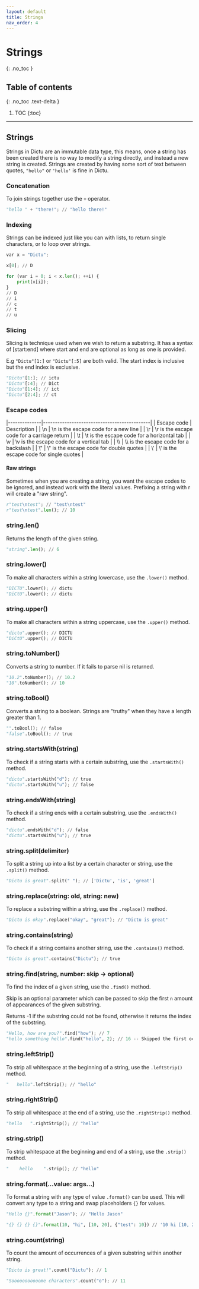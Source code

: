 ```yaml
---
layout: default
title: Strings
nav_order: 4
---
```


# Strings
{: .no_toc }

## Table of contents
{: .no_toc .text-delta }

1. TOC
{:toc}

---
## Strings
Strings in Dictu are an immutable data type, this means, once a string has been created there is no way to modify a string directly, and instead a new string is created. Strings are created by having some sort of text between quotes, `"hello"` or `'hello'` is fine in Dictu.

### Concatenation

To join strings together use the `+` operator.

```py
"hello " + "there!"; // "hello there!"
```

### Indexing

Strings can be indexed just like you can with lists, to return single characters, or to loop over strings.

```py
var x = "Dictu";

x[0]; // D

for (var i = 0; i < x.len(); ++i) {
    print(x[i]);
}
// D
// i
// c
// t
// u
```

### Slicing

Slicing is technique used when we wish to return a substring. It has a syntax of <string>[start:end] where start and end are optional
as long as one is provided.

E.g `"Dictu"[1:]` or `"Dictu"[:5]` are both valid. The start index is inclusive but the end index is exclusive.

```py
"Dictu"[1:]; // ictu
"Dictu"[:4]; // Dict
"Dictu"[1:4]; // ict
"Dictu"[2:4]; // ct
```

### Escape codes

|--------------|---------------------------------------------|
| Escape code  | Description                                 |
| \n           | \n is the escape code for a new line        |
| \r           | \r is the escape code for a carriage return |
| \t           | \t is the escape code for a horizontal tab  |
| \v           | \v is the escape code for a vertical tab    |
| \\\          | \\\ is the escape code for a backslash      |
| \\"          | \\" is the escape code for double quotes    |
| \\'          | \\' is the escape code for single quotes    |

#### Raw strings

Sometimes when you are creating a string, you want the escape codes to be ignored, and
instead work with the literal values. Prefixing a string with r will create a "raw string".

```py
r"test\ntest"; // "test\ntest"
r"test\ntest".len(); // 10
```

### string.len()

Returns the length of the given string.

```py
"string".len(); // 6
```

### string.lower()

To make all characters within a string lowercase, use the `.lower()` method.

```py
"DICTU".lower(); // dictu
"DiCtU".lower(); // dictu
```

### string.upper()

To make all characters within a string uppercase, use the `.upper()` method.

```py
"dictu".upper(); // DICTU
"DiCtU".upper(); // DICTU
```

### string.toNumber()

Converts a string to number. If it fails to parse nil is returned.

```py
"10.2".toNumber(); // 10.2
"10".toNumber(); // 10
```

### string.toBool()

Converts a string to a boolean. Strings are "truthy" when they have a length greater than 1.

```py
"".toBool(); // false
"false".toBool(); // true
```

### string.startsWith(string)

To check if a string starts with a certain substring, use the `.startsWith()` method.

```py
"dictu".startsWith("d"); // true
"dictu".startsWith("u"); // false
```

### string.endsWith(string)

To check if a string ends with a certain substring, use the `.endsWith()` method.

```py
"dictu".endsWith("d"); // false
"dictu".startsWith("u"); // true
```

### string.split(delimiter)

To split a string up into a list by a certain character or string, use the `.split()` method.

```py
"Dictu is great".split(" "); // ['Dictu', 'is', 'great']
```

### string.replace(string: old, string: new)

To replace a substring within a string, use the `.replace()` method.

```py
"Dictu is okay".replace("okay", "great"); // "Dictu is great"
```

### string.contains(string)

To check if a string contains another string, use the `.contains()` method.

```py
"Dictu is great".contains("Dictu"); // true
```

### string.find(string, number: skip -> optional)

To find the index of a given string, use the `.find()` method.

Skip is an optional parameter which can be passed to skip the first `n` amount of appearances of the given substring.

Returns -1 if the substring could not be found, otherwise it returns the index of the substring.

```py
"Hello, how are you?".find("how"); // 7
"hello something hello".find("hello", 2); // 16 -- Skipped the first occurance of the word "hello"
```

### string.leftStrip()

To strip all whitespace at the beginning of a string, use the `.leftStrip()` method.

```py
"   hello".leftStrip(); // "hello"
```

### string.rightStrip()

To strip all whitespace at the end of a string, use the `.rightStrip()` method.

```py
"hello   ".rightStrip(); // "hello"
```

### string.strip()

To strip whitespace at the beginning and end of a string, use the `.strip()` method.

```py
"    hello    ".strip(); // "hello"
```

### string.format(...value: args...)

To format a string with any type of value `.format()` can be used. This will convert any type
to a string and swap placeholders `{}` for values.

```py
"Hello {}".format("Jason"); // "Hello Jason"

"{} {} {} {}".format(10, "hi", [10, 20], {"test": 10}) // '10 hi [10, 20] {"test": 10}'
```

### string.count(string)

To count the amount of occurrences of a given substring within another string.

```py
"Dictu is great!".count("Dictu"); // 1

"Sooooooooooome characters".count("o"); // 11
```

